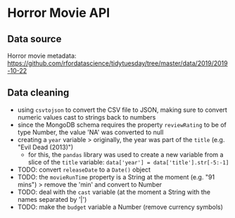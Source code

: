 # Horror Movie API

## Data source

Horror movie metadata: https://github.com/rfordatascience/tidytuesday/tree/master/data/2019/2019-10-22

## Data cleaning

-   using `csvtojson` to convert the CSV file to JSON, making sure to convert numeric values cast to strings back to numbers
-   since the MongoDB schema requires the property `reviewRating` to be of type Number, the value 'NA' was converted to null
-   creating a `year` variable > originally, the year was part of the `title` (e.g. "Evil Dead (2013)")
    -   for this, the `pandas` library was used to create a new variable from a slice of the `title` variable: `data['year'] = data['title'].str[-5:-1]`
-   TODO: convert `releaseDate` to a `Date()` object
-   TODO: the `movieRunTime` property is a String at the moment (e.g. "91 mins") > remove the 'min' and convert to Number
-   TODO: deal with the `cast` variable (at the moment a String with the names separated by '|')
-   TODO: make the `budget` variable a Number (remove currency symbols)
